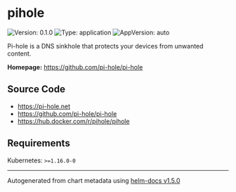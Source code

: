 # pihole

![Version: 0.1.0](https://img.shields.io/badge/Version-0.1.0-informational?style=flat-square) ![Type: application](https://img.shields.io/badge/Type-application-informational?style=flat-square) ![AppVersion: auto](https://img.shields.io/badge/AppVersion-auto-informational?style=flat-square)

Pi-hole is a DNS sinkhole that protects your devices from unwanted content.

**Homepage:** <https://github.com/pi-hole/pi-hole>

## Source Code

* <https://pi-hole.net>
* <https://github.com/pi-hole/pi-hole>
* <https://hub.docker.com/r/pihole/pihole>

## Requirements

Kubernetes: `>=1.16.0-0`

----------------------------------------------
Autogenerated from chart metadata using [helm-docs v1.5.0](https://github.com/norwoodj/helm-docs/releases/v1.5.0)
